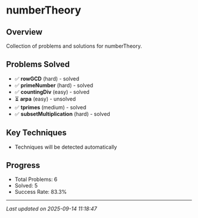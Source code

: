 # numberTheory

## Overview
Collection of problems and solutions for numberTheory.

## Problems Solved
- ✅ **rowGCD** (hard) - solved
- ✅ **primeNumber** (hard) - solved
- ✅ **countingDiv** (easy) - solved
- ⏳ **arpa** (easy) - unsolved
- ✅ **tprimes** (medium) - solved
- ✅ **subsetMultiplication** (hard) - solved

## Key Techniques
- Techniques will be detected automatically

## Progress
- Total Problems: 6
- Solved: 5
- Success Rate: 83.3%

---
*Last updated on 2025-09-14 11:18:47*
